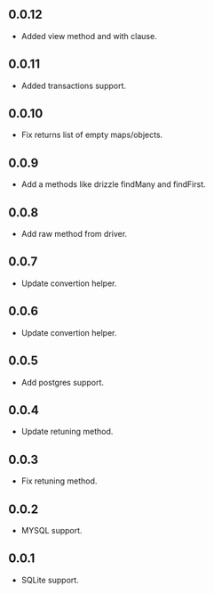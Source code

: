 ## 0.0.12

- Added view method and with clause.

## 0.0.11

- Added transactions support.

## 0.0.10

- Fix returns list of empty maps/objects.

## 0.0.9

- Add a methods like drizzle findMany and findFirst.

## 0.0.8

- Add raw method from driver.

## 0.0.7

- Update convertion helper.

## 0.0.6

- Update convertion helper.

## 0.0.5

- Add postgres support.

## 0.0.4

- Update retuning method.

## 0.0.3

- Fix retuning method.

## 0.0.2

- MYSQL support.

## 0.0.1

- SQLite support.
